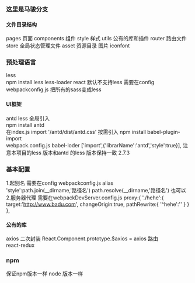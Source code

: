 ### 这里是马骏分支

#### 文件目录结构
pages 页面
components 组件
style 样式
utils 公有的库和插件
router 路由文件
store 全局状态管理文件
asset  资源目录  图片  iconfont
### 预处理语言
less  
npm install less less-loader
react 默认不支持less 需要在config webpackconfig.js  把所有的sass变成less
#### UI框架  
antd less 
全局引入  
   npm install antd   
   在index.js import '/antd/dist/antd.css'
按需引入
  npm install babel-plugin-import  
  webpack.config.js babel-loder
 ['import',{'librarName':'antd','style':true}],
 注意本项目的less 版本和antd 的less   版本保持一致  2.7.3
 
### 基本配置
1.起别名
    需要在config webpackconfig.js   alias  
     'style':path.join(__dirname,'路径名')
    path.resolve(__dirname,'路径名')  也可以  
2.服务器代理
    需要在webpackDevServer.config.js 
    proxy:{
      './hehe':{
        target:'http://www.badu.com',
        changeOrigin:true,
        pathRewrite:{
          '^hehe':''
        }
      }
    },

####  公有的库
axios  二次封装
React.Component.prototype.$axios = axios
路由  
react-redux 


### npm

保证npm版本一样   node 版本一样